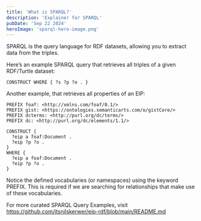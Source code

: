 ```yaml
---
title: 'What is SPARQL?'
description: 'Explainer for SPARQL'
pubDate: 'Sep 22 2024'
heroImage: 'sparql-hero-image.png'
---
```

SPARQL is the query language for RDF datasets, allowing you to extract data from the triples.

Here’s an example SPARQL query that retrieves all triples of a given RDF/Turtle dataset:

```sparql
CONSTRUCT WHERE { ?s ?p ?o . }
```

Another example, that retrieves all properties of an EIP:

```sparql
PREFIX foaf: <http://xmlns.com/foaf/0.1/>
PREFIX gist: <https://ontologies.semanticarts.com/o/gistCore/>
PREFIX dcterms: <http://purl.org/dc/terms/>
PREFIX dc: <http://purl.org/dc/elements/1.1/>

CONSTRUCT {
  ?eip a foaf:Document .
  ?eip ?p ?o .
}
WHERE {
  ?eip a foaf:Document .
  ?eip ?p ?o .
}
```

Notice the defined vocabularies (or namespaces) using the keyword PREFIX. This is required if we are searching for relationships that make use of these vocabularies.

For more curated SPARQL Query Examples, visit https://github.com/itsnilskerwer/eip-rdf/blob/main/README.md